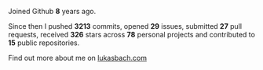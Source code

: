 Joined Github **8** years ago.

Since then I pushed **3213** commits, opened **29** issues, submitted **27** pull requests, received **326** stars across **78** personal projects and contributed to **15** public repositories.

Find out more about me on [lukasbach.com](https://lukasbach.com)
